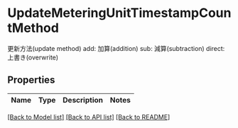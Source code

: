 # UpdateMeteringUnitTimestampCountMethod

更新方法(update method) add: 加算(addition) sub: 減算(subtraction) direct: 上書き(overwrite) 

## Properties
Name | Type | Description | Notes
------------ | ------------- | ------------- | -------------

[[Back to Model list]](../README.md#documentation-for-models) [[Back to API list]](../README.md#documentation-for-api-endpoints) [[Back to README]](../README.md)


